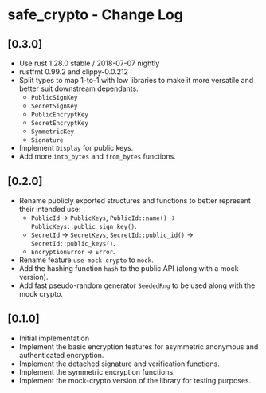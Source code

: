# safe_crypto - Change Log

## [0.3.0]
- Use rust 1.28.0 stable / 2018-07-07 nightly
- rustfmt 0.99.2 and clippy-0.0.212
- Split types to map 1-to-1 with low libraries to make it more versatile and
  better suit downstream dependants.
  * `PublicSignKey`
  * `SecretSignKey`
  * `PublicEncryptKey`
  * `SecretEncryptKey`
  * `SymmetricKey`
  * `Signature`
- Implement `Display` for public keys.
- Add more `into_bytes` and `from_bytes` functions.

## [0.2.0]
- Rename publicly exported structures and functions to better represent their intended use:
  * `PublicId` -> `PublicKeys`, `PublicId::name()` -> `PublicKeys::public_sign_key()`.
  * `SecretId` -> `SecretKeys`, `SecretId::public_id()` -> `SecretId::public_keys()`.
  * `EncryptionError` -> `Error`.
- Rename feature `use-mock-crypto` to `mock`.
- Add the hashing function `hash` to the public API (along with a mock version).
- Add fast pseudo-random generator `SeededRng` to be used along with the mock crypto.

## [0.1.0]
- Initial implementation
- Implement the basic encryption features for asymmetric anonymous and authenticated encryption.
- Implement the detached signature and verification functions.
- Implement the symmetric encryption functions.
- Implement the mock-crypto version of the library for testing purposes.
